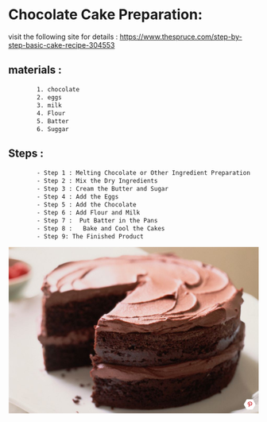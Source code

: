 # Chocolate Cake Preparation:

visit the following site for details :  https://www.thespruce.com/step-by-step-basic-cake-recipe-304553

## materials : 
			1. chocolate
			2. eggs
			3. milk
			4. Flour
			5. Batter
			6. Suggar 

## Steps :
			- Step 1 : Melting Chocolate or Other Ingredient Preparation
			- Step 2 : Mix the Dry Ingredients
			- Step 3 : Cream the Butter and Sugar
			- Step 4 : Add the Eggs
			- Step 5 : Add the Chocolate
			- Step 6 : Add Flour and Milk
			- Step 7 :  Put Batter in the Pans
			- Step 8 :   Bake and Cool the Cakes
			- Step 9: The Finished Product

![Image of github's cat](/images/cake.png)
